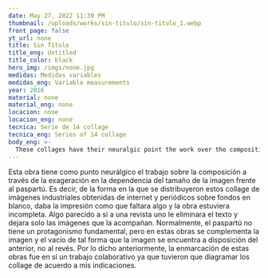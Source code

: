 ```yaml
---
date: May 27, 2022 11:39 PM
thumbnail: /uploads/works/sin-titulo/sin-titulo_1.webp
front_page: false
yt_url: none
title: Sin Título
title_eng: Untitled
title_color: black
hero_img: /imgs/none.jpg
medidas: Medidas variables
medidas_eng: Variable measurements
year: 2016
material: none
material_eng: none
locacion: none
locacion_eng: none
tecnica: Serie de 14 collage 
tecnica_eng: Series of 14 collage 
body_eng: >-
  These collages have their neuralgic point the work over the composition through the exaggeration in the reliance of the size of the image against the passepartout.  In other words, by the way these collages of industrial images obtained from the internet and newspapers over a white background were distributed, they give the impression that something is missing and the work is incomplete.  Something similar as if in a magazine one eliminates the text and leaves only the images that come along with it.  Normally, the passepartout doesn’t have protagonism, but in these works, the images complement the emptiness in such a way that the image is made available to the above, not the other way around.  In view of the above, the framing of these works was in itself a collaborative job because they had to format the collages based on my instructions. 
---
```

Esta obra tiene como punto neurálgico el trabajo sobre la composición a través de la exageración en la dependencia del tamaño de la imagen frente al paspartú.  Es decir, de la forma en la que se distribuyeron estos collage de imágenes industriales obtenidas de internet y periódicos sobre fondos en blanco, daba la impresión como que faltara algo y la obra estuviera incompleta.  Algo parecido a si a una revista uno le eliminara el texto y dejara solo las imágenes que la acompañan.  Normalmente, el paspartú no tiene un protagonismo fundamental, pero en estas obras se complementa la imagen y el vacío de tal forma que la imagen se encuentra a disposición del anterior, no al revés. Por lo dicho anteriormente, la enmarcación de estas obras fue en sí un trabajo colaborativo ya que tuvieron que diagramar los collage de acuerdo a mis indicaciones.